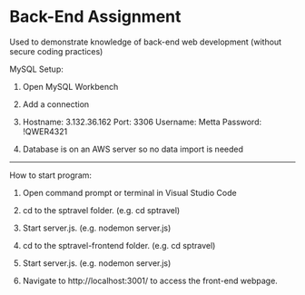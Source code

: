 # Back-End Assignment
Used to demonstrate knowledge of back-end web development (without secure coding practices)

MySQL Setup:

1. Open MySQL Workbench

2. Add a connection

3. Hostname: 3.132.36.162
   Port: 3306
   Username: Metta
   Password: !QWER4321

4. Database is on an AWS server so no data import is needed
-----------------------------------------------------------------------------------------------------------------------------------------------------------------------------------

How to start program:

1. Open command prompt or terminal in Visual Studio Code

2. cd to the sptravel folder. (e.g. cd sptravel)

3. Start server.js. (e.g. nodemon server.js)

4. cd to the sptravel-frontend folder. (e.g. cd sptravel)

5. Start server.js. (e.g. nodemon server.js)

6. Navigate to http://localhost:3001/ to access the front-end webpage.
